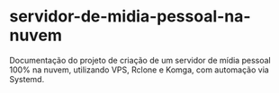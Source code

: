 # servidor-de-midia-pessoal-na-nuvem
Documentação do projeto de criação de um servidor de mídia pessoal 100% na nuvem, utilizando VPS, Rclone e Komga, com automação via Systemd.
